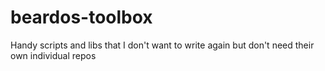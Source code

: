 # beardos-toolbox
Handy scripts and libs that I don't want to write again but don't need their own individual repos
